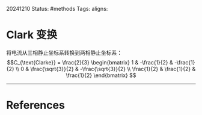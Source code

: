 20241210
Status: #methods
Tags: 
aligns: 
# Clark 变换
将电流从三相静止坐标系转换到两相静止坐标系：
$$C_{\text{Clarke}} = \frac{2}{3}
\begin{bmatrix}
1 & -\frac{1}{2} & -\frac{1}{2} \\
0 & \frac{\sqrt{3}}{2} & -\frac{\sqrt{3}}{2} \\
\frac{1}{2} & \frac{1}{2} & \frac{1}{2}
\end{bmatrix}
$$






---
# References
